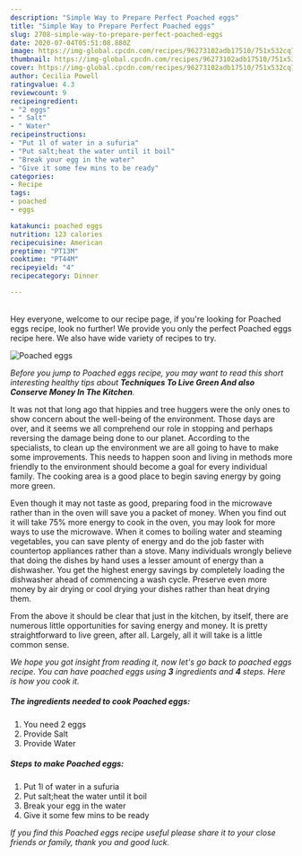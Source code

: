 ```yaml
---
description: "Simple Way to Prepare Perfect Poached eggs"
title: "Simple Way to Prepare Perfect Poached eggs"
slug: 2708-simple-way-to-prepare-perfect-poached-eggs
date: 2020-07-04T05:51:08.880Z
image: https://img-global.cpcdn.com/recipes/96273102adb17510/751x532cq70/poached-eggs-recipe-main-photo.jpg
thumbnail: https://img-global.cpcdn.com/recipes/96273102adb17510/751x532cq70/poached-eggs-recipe-main-photo.jpg
cover: https://img-global.cpcdn.com/recipes/96273102adb17510/751x532cq70/poached-eggs-recipe-main-photo.jpg
author: Cecilia Powell
ratingvalue: 4.3
reviewcount: 9
recipeingredient:
- "2 eggs"
- " Salt"
- " Water"
recipeinstructions:
- "Put 1l of water in a sufuria"
- "Put salt;heat the water until it boil"
- "Break your egg in the water"
- "Give it some few mins to be ready"
categories:
- Recipe
tags:
- poached
- eggs

katakunci: poached eggs 
nutrition: 123 calories
recipecuisine: American
preptime: "PT13M"
cooktime: "PT44M"
recipeyield: "4"
recipecategory: Dinner

---
```

<br>
Hey everyone, welcome to our recipe page, if you're looking for Poached eggs recipe, look no further! We provide you only the perfect Poached eggs recipe here. We also have wide variety of recipes to try.
<br>


![Poached eggs](https://img-global.cpcdn.com/recipes/96273102adb17510/751x532cq70/poached-eggs-recipe-main-photo.jpg)

<i>Before you jump to Poached eggs recipe, you may want to read this short interesting healthy tips about 
<strong>Techniques To Live Green And also Conserve Money In The Kitchen</strong>.</i>
</br>

It was not that long ago that hippies and tree huggers were the only ones to show concern about the well-being of the environment. Those days are over, and it seems we all comprehend our role in stopping and perhaps reversing the damage being done to our planet. According to the specialists, to clean up the environment we are all going to have to make some improvements. This needs to happen soon and living in methods more friendly to the environment should become a goal for every individual family. The cooking area is a good place to begin saving energy by going more green.

Even though it may not taste as good, preparing food in the microwave rather than in the oven will save you a packet of money. When you find out it will take 75% more energy to cook in the oven, you may look for more ways to use the microwave. When it comes to boiling water and steaming vegetables, you can save plenty of energy and do the job faster with countertop appliances rather than a stove. Many individuals wrongly believe that doing the dishes by hand uses a lesser amount of energy than a dishwasher. You get the highest energy savings by completely loading the dishwasher ahead of commencing a wash cycle. Preserve even more money by air drying or cool drying your dishes rather than heat drying them.

From the above it should be clear that just in the kitchen, by itself, there are numerous little opportunities for saving energy and money. It is pretty straightforward to live green, after all. Largely, all it will take is a little common sense.


<i>We hope you got insight from reading it, now let's go back to poached eggs recipe. You can have poached eggs using <strong>3</strong> ingredients and <strong>4</strong> steps. Here is how you cook it.
</i>

##### The ingredients needed to cook Poached eggs:

1. You need 2 eggs
1. Provide  Salt
1. Provide  Water


##### Steps to make Poached eggs:

1. Put 1l of water in a sufuria
1. Put salt;heat the water until it boil
1. Break your egg in the water
1. Give it some few mins to be ready


<i>If you find this Poached eggs recipe useful please share it to your close friends or family, thank you and good luck.</i>
